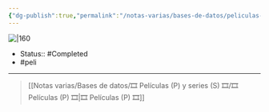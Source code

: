 ```yaml
---
{"dg-publish":true,"permalink":"/notas-varias/bases-de-datos/peliculas-p-y-series-s/p-zafarrancho-en-el-rancho/"}
---
```



![|160](https://m.media-amazon.com/images/M/MV5BYWIyNWEwZDctMzkzNC00NzkyLTk5YWUtOWQ5MzBhMGE1NTE4XkEyXkFqcGdeQXVyNjExODE1MDc@._V1_SX300.jpg)

- Status::  #Completed 
- #peli 

---

> [[Notas varias/Bases de datos/🎞️ Películas (P) y series (S) 🎞️/🎞️ Películas (P) 🎞️\|🎞️ Películas (P) 🎞️]]